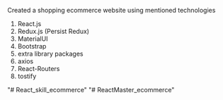 Created a shopping ecommerce website using mentioned technologies
1) React.js
2) Redux.js (Persist Redux)
3) MaterialUI
4) Bootstrap
5) extra library packages
6) axios
7) React-Routers
8) tostify


"# React_skill_ecommerce" 
"# ReactMaster_ecommerce" 

